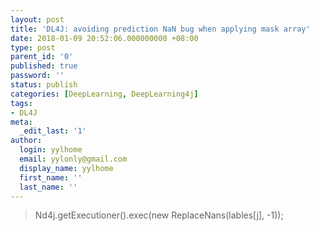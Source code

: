 ```yaml
---
layout: post
title: 'DL4J: avoiding prediction NaN bug when applying mask array'
date: 2018-01-09 20:52:06.000000000 +08:00
type: post
parent_id: '0'
published: true
password: ''
status: publish
categories: [DeepLearning, DeepLearning4j]
tags:
- DL4J
meta:
  _edit_last: '1'
author:
  login: yylhome
  email: yylonly@gmail.com
  display_name: yylhome
  first_name: ''
  last_name: ''
---
```

<blockquote>Nd4j.getExecutioner().exec(new ReplaceNans(lables[j], -1));</p></blockquote>
